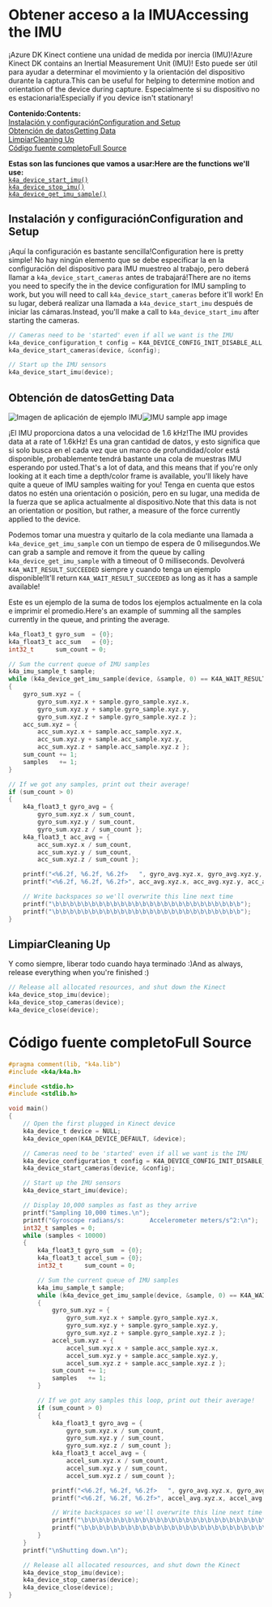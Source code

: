 # <a name="accessing-the-imu"></a><span data-ttu-id="d9ecd-101">Obtener acceso a la IMU</span><span class="sxs-lookup"><span data-stu-id="d9ecd-101">Accessing the IMU</span></span>

<span data-ttu-id="d9ecd-102">¡Azure DK Kinect contiene una unidad de medida por inercia (IMU)!</span><span class="sxs-lookup"><span data-stu-id="d9ecd-102">Azure Kinect DK contains an Inertial Measurement Unit (IMU)!</span></span> <span data-ttu-id="d9ecd-103">Esto puede ser útil para ayudar a determinar el movimiento y la orientación del dispositivo durante la captura.</span><span class="sxs-lookup"><span data-stu-id="d9ecd-103">This can be useful for helping to determine motion and orientation of the device during capture.</span></span> <span data-ttu-id="d9ecd-104">Especialmente si su dispositivo no es estacionaria!</span><span class="sxs-lookup"><span data-stu-id="d9ecd-104">Especially if you device isn't stationary!</span></span>

<span data-ttu-id="d9ecd-105">**Contenido:**</span><span class="sxs-lookup"><span data-stu-id="d9ecd-105">**Contents:**</span></span>  
[<span data-ttu-id="d9ecd-106">Instalación y configuración</span><span class="sxs-lookup"><span data-stu-id="d9ecd-106">Configuration and Setup</span></span>](#Configuration-and-Setup)  
[<span data-ttu-id="d9ecd-107">Obtención de datos</span><span class="sxs-lookup"><span data-stu-id="d9ecd-107">Getting Data</span></span>](#Getting-Data)  
[<span data-ttu-id="d9ecd-108">Limpiar</span><span class="sxs-lookup"><span data-stu-id="d9ecd-108">Cleaning Up</span></span>](#Cleaning-Up)  
[<span data-ttu-id="d9ecd-109">Código fuente completo</span><span class="sxs-lookup"><span data-stu-id="d9ecd-109">Full Source</span></span>](#Full-Source)  

<span data-ttu-id="d9ecd-110">**Estas son las funciones que vamos a usar:**</span><span class="sxs-lookup"><span data-stu-id="d9ecd-110">**Here are the functions we'll use:**</span></span>  
[`k4a_device_start_imu()`](https://review.docs.microsoft.com/en-us/azurekinect/api/k4a-device-start-imu)  
[`k4a_device_stop_imu()`](https://review.docs.microsoft.com/en-us/azurekinect/api/k4a-device-stop-imu)  
[`k4a_device_get_imu_sample()`](https://review.docs.microsoft.com/en-us/azurekinect/api/k4a-device-get-imu-sample)  

## <a name="configuration-and-setup"></a><span data-ttu-id="d9ecd-111">Instalación y configuración</span><span class="sxs-lookup"><span data-stu-id="d9ecd-111">Configuration and Setup</span></span>

<span data-ttu-id="d9ecd-112">¡Aquí la configuración es bastante sencilla!</span><span class="sxs-lookup"><span data-stu-id="d9ecd-112">Configuration here is pretty simple!</span></span> <span data-ttu-id="d9ecd-113">No hay ningún elemento que se debe especificar la en la configuración del dispositivo para IMU muestreo al trabajo, pero deberá llamar a `k4a_device_start_cameras` antes de trabajará!</span><span class="sxs-lookup"><span data-stu-id="d9ecd-113">There are no items you need to specify the in the device configuration for IMU sampling to work, but you will need to call `k4a_device_start_cameras` before it'll work!</span></span> <span data-ttu-id="d9ecd-114">En su lugar, deberá realizar una llamada a `k4a_device_start_imu` después de iniciar las cámaras.</span><span class="sxs-lookup"><span data-stu-id="d9ecd-114">Instead, you'll make a call to `k4a_device_start_imu` after starting the cameras.</span></span>

```C
// Cameras need to be 'started' even if all we want is the IMU
k4a_device_configuration_t config = K4A_DEVICE_CONFIG_INIT_DISABLE_ALL;
k4a_device_start_cameras(device, &config);

// Start up the IMU sensors
k4a_device_start_imu(device);
```

## <a name="getting-data"></a><span data-ttu-id="d9ecd-115">Obtención de datos</span><span class="sxs-lookup"><span data-stu-id="d9ecd-115">Getting Data</span></span>

<span data-ttu-id="d9ecd-116">![Imagen de aplicación de ejemplo IMU](img/IMU.png "aquí es lo que vamos a crear como ejemplo.")</span><span class="sxs-lookup"><span data-stu-id="d9ecd-116">![IMU sample app image](img/IMU.png "Here's what we'll build as an example!")</span></span>

<span data-ttu-id="d9ecd-117">¡El IMU proporciona datos a una velocidad de 1.6 kHz!</span><span class="sxs-lookup"><span data-stu-id="d9ecd-117">The IMU provides data at a rate of 1.6kHz!</span></span> <span data-ttu-id="d9ecd-118">Es una gran cantidad de datos, y esto significa que si solo busca en el cada vez que un marco de profundidad/color está disponible, probablemente tendrá bastante una cola de muestras IMU esperando por usted.</span><span class="sxs-lookup"><span data-stu-id="d9ecd-118">That's a lot of data, and this means that if you're only looking at it each time a depth/color frame is available, you'll likely have quite a queue of IMU samples waiting for you!</span></span> <span data-ttu-id="d9ecd-119">Tenga en cuenta que estos datos no estén una orientación o posición, pero en su lugar, una medida de la fuerza que se aplica actualmente al dispositivo.</span><span class="sxs-lookup"><span data-stu-id="d9ecd-119">Note that this data is not an orientation or position, but rather, a measure of the force currently applied to the device.</span></span>

<span data-ttu-id="d9ecd-120">Podemos tomar una muestra y quitarlo de la cola mediante una llamada a `k4a_device_get_imu_sample` con un tiempo de espera de 0 milisegundos.</span><span class="sxs-lookup"><span data-stu-id="d9ecd-120">We can grab a sample and remove it from the queue by calling `k4a_device_get_imu_sample` with a timeout of 0 milliseconds.</span></span> <span data-ttu-id="d9ecd-121">Devolverá `K4A_WAIT_RESULT_SUCCEEDED` siempre y cuando tenga un ejemplo disponible!</span><span class="sxs-lookup"><span data-stu-id="d9ecd-121">It'll return `K4A_WAIT_RESULT_SUCCEEDED` as long as it has a sample available!</span></span>

<span data-ttu-id="d9ecd-122">Este es un ejemplo de la suma de todos los ejemplos actualmente en la cola e imprimir el promedio.</span><span class="sxs-lookup"><span data-stu-id="d9ecd-122">Here's an example of summing all the samples currently in the queue, and printing the average.</span></span> 

```C
k4a_float3_t gyro_sum  = {0};
k4a_float3_t acc_sum   = {0};
int32_t      sum_count = 0;

// Sum the current queue of IMU samples
k4a_imu_sample_t sample;
while (k4a_device_get_imu_sample(device, &sample, 0) == K4A_WAIT_RESULT_SUCCEEDED)
{
    gyro_sum.xyz = { 
        gyro_sum.xyz.x + sample.gyro_sample.xyz.x, 
        gyro_sum.xyz.y + sample.gyro_sample.xyz.y, 
        gyro_sum.xyz.z + sample.gyro_sample.xyz.z };
    acc_sum.xyz = { 
        acc_sum.xyz.x + sample.acc_sample.xyz.x,  
        acc_sum.xyz.y + sample.acc_sample.xyz.y,  
        acc_sum.xyz.z + sample.acc_sample.xyz.z };
    sum_count += 1;
    samples   += 1;
}

// If we got any samples, print out their average!
if (sum_count > 0)
{
    k4a_float3_t gyro_avg = {
        gyro_sum.xyz.x / sum_count,
        gyro_sum.xyz.y / sum_count,
        gyro_sum.xyz.z / sum_count };
    k4a_float3_t acc_avg = {
        acc_sum.xyz.x / sum_count,
        acc_sum.xyz.y / sum_count,
        acc_sum.xyz.z / sum_count };

    printf("<%6.2f, %6.2f, %6.2f>   ", gyro_avg.xyz.x, gyro_avg.xyz.y, gyro_avg.xyz.z);
    printf("<%6.2f, %6.2f, %6.2f>", acc_avg.xyz.x, acc_avg.xyz.y, acc_avg.xyz.z);

    // Write backspaces so we'll overwrite this line next time
    printf("\b\b\b\b\b\b\b\b\b\b\b\b\b\b\b\b\b\b\b\b\b\b\b\b\b\b");
    printf("\b\b\b\b\b\b\b\b\b\b\b\b\b\b\b\b\b\b\b\b\b\b\b\b\b\b");
}
```

## <a name="cleaning-up"></a><span data-ttu-id="d9ecd-123">Limpiar</span><span class="sxs-lookup"><span data-stu-id="d9ecd-123">Cleaning Up</span></span>

<span data-ttu-id="d9ecd-124">Y como siempre, liberar todo cuando haya terminado :)</span><span class="sxs-lookup"><span data-stu-id="d9ecd-124">And as always, release everything when you're finished :)</span></span>

```C
// Release all allocated resources, and shut down the Kinect
k4a_device_stop_imu(device);
k4a_device_stop_cameras(device);
k4a_device_close(device);
```

# <a name="full-source"></a><span data-ttu-id="d9ecd-125">Código fuente completo</span><span class="sxs-lookup"><span data-stu-id="d9ecd-125">Full Source</span></span>

```C
#pragma comment(lib, "k4a.lib")
#include <k4a/k4a.h>

#include <stdio.h>
#include <stdlib.h>

void main()
{
    // Open the first plugged in Kinect device
    k4a_device_t device = NULL;
    k4a_device_open(K4A_DEVICE_DEFAULT, &device);

    // Cameras need to be 'started' even if all we want is the IMU
    k4a_device_configuration_t config = K4A_DEVICE_CONFIG_INIT_DISABLE_ALL;
    k4a_device_start_cameras(device, &config);

    // Start up the IMU sensors
    k4a_device_start_imu(device);

    // Display 10,000 samples as fast as they arrive
    printf("Sampling 10,000 times.\n");
    printf("Gyroscope radians/s:       Accelerometer meters/s^2:\n");
    int32_t samples = 0;
    while (samples < 10000)
    {
        k4a_float3_t gyro_sum  = {0};
        k4a_float3_t accel_sum = {0};
        int32_t      sum_count = 0;

        // Sum the current queue of IMU samples
        k4a_imu_sample_t sample;
        while (k4a_device_get_imu_sample(device, &sample, 0) == K4A_WAIT_RESULT_SUCCEEDED)
        {
            gyro_sum.xyz = { 
                gyro_sum.xyz.x + sample.gyro_sample.xyz.x, 
                gyro_sum.xyz.y + sample.gyro_sample.xyz.y, 
                gyro_sum.xyz.z + sample.gyro_sample.xyz.z };
            accel_sum.xyz = { 
                accel_sum.xyz.x + sample.acc_sample.xyz.x,  
                accel_sum.xyz.y + sample.acc_sample.xyz.y,  
                accel_sum.xyz.z + sample.acc_sample.xyz.z };
            sum_count += 1;
            samples   += 1;
        }

        // If we got any samples this loop, print out their average!
        if (sum_count > 0)
        {
            k4a_float3_t gyro_avg = {
                gyro_sum.xyz.x / sum_count,
                gyro_sum.xyz.y / sum_count,
                gyro_sum.xyz.z / sum_count };
            k4a_float3_t accel_avg = {
                accel_sum.xyz.x / sum_count,
                accel_sum.xyz.y / sum_count,
                accel_sum.xyz.z / sum_count };

            printf("<%6.2f, %6.2f, %6.2f>   ", gyro_avg.xyz.x, gyro_avg.xyz.y, gyro_avg.xyz.z);
            printf("<%6.2f, %6.2f, %6.2f>", accel_avg.xyz.x, accel_avg.xyz.y, accel_avg.xyz.z);

            // Write backspaces so we'll overwrite this line next time
            printf("\b\b\b\b\b\b\b\b\b\b\b\b\b\b\b\b\b\b\b\b\b\b\b\b\b\b");
            printf("\b\b\b\b\b\b\b\b\b\b\b\b\b\b\b\b\b\b\b\b\b\b\b\b\b\b");
        }
    }
    printf("\nShutting down.\n");

    // Release all allocated resources, and shut down the Kinect
    k4a_device_stop_imu(device);
    k4a_device_stop_cameras(device);
    k4a_device_close(device);
}
```